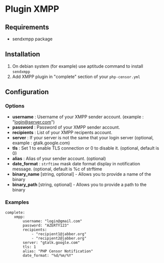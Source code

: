 Plugin XMPP
===========

Requirements
------------

- sendxmpp package 

Installation
------------

1. On debian system (for example) use aptitude command to install `sendxmpp` 
2. Add XMPP plugin in "complete" section of your `php-censor.yml`

Configuration
-------------

### Options

* **username** : Username of your XMPP sender account. (example : "login@server.com")
* **password** : Password of your XMPP sender account.
* **recipients** : List of your XMPP recipents account.
* **server** : If your server is not the same that your login server (optional, example : gtalk.google.com)
* **tls** : Set 1 to enable TLS connection or 0 to disable it. (optional, default is 0)
* **alias** : Alias of your sender account. (optional)
* **date_format** : `strftime` mask date format display in notification message. (optional, default is %c of strftime 
* **binary_name** [string, optional] - Allows you to provide a name of the binary
* **binary_path** [string, optional] - Allows you to provide a path to the binary

### Examples

```
complete:
    xmpp:
        username: "login@gmail.com"
        password: "AZERTY123"
        recipients:
            - "recipient1@jabber.org"
            - "recipient2@jabber.org"    
        server: "gtalk.google.com"
        tls: 1
        alias: "PHP Censor Notification"
        date_format: "%d/%m/%Y"
```
